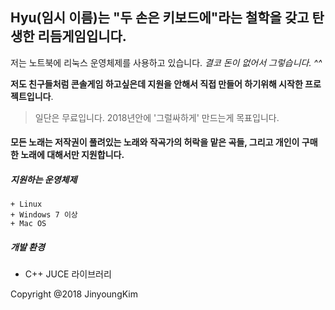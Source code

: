 ## Hyu(임시 이름)는 "두 손은 키보드에"라는 철학을 갖고 탄생한 리듬게임입니다.

저는 노트북에 리눅스 운영체제를 사용하고 있습니다. 
_결코 돈이 없어서 그렇습니다. ^^_

**저도 친구들처럼 콘솔게임 하고싶은데 지원을 안해서 직접 만들어 하기위해 시작한 프로젝트입니다**.
> 일단은 무료입니다. 2018년안에  '그럴싸하게' 만드는게 목표입니다.
#### 모든 노래는 저작권이 풀려있는 노래와 작곡가의 허락을 맡은 곡들, 그리고 개인이 구매한 노래에 대해서만 지원합니다. 

##### 지원하는 운영체제
	+ Linux 
	+ Windows 7 이상
	+ Mac OS

##### 개발 환경
* C++ JUCE 라이브러리

Copyright @2018 JinyoungKim
